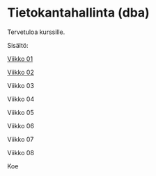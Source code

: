 # Tietokantahallinta (dba)

Tervetuloa kurssille.

Sisältö:  

[Viikko 01](./viikko01/index.md)    

[Viikko 02](./viikko02/index.md)    

Viikko 03  

Viikko 04  

Viikko 05  

Viikko 06  

Viikko 07  

Viikko 08  

Koe  